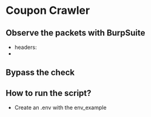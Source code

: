 # Coupon Crawler
## Observe the packets with BurpSuite
- headers:
- 
## Bypass the check

## How to run the script?
- Create an .env with the env_example